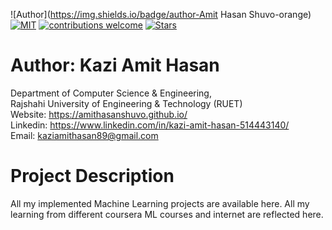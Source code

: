![Author](https://img.shields.io/badge/author-Amit Hasan Shuvo-orange)
[![MIT](https://img.shields.io/badge/license-MIT-5eba00.svg)](https://github.com/AmitHasanShuvo/Machine-Learning-Projects/blob/master/LICENSE.md)
[![contributions welcome](https://img.shields.io/badge/contributions-welcome-brightgreen.svg?style=flat)](https://github.com/AmitHasanShuvo/Machine-Learning-Projects)
[![Stars](https://img.shields.io/github/stars/AmitHasanShuvo/Machine-Learning-Projects.svg?style=social)](https://github.com/AmitHasanShuvo/Machine-Learning-Projects/stargazers)

# Author: Kazi Amit Hasan

Department of Computer Science & Engineering, </br>
Rajshahi University of Engineering & Technology (RUET) </br>
Website: https://amithasanshuvo.github.io/ </br>
Linkedin: https://www.linkedin.com/in/kazi-amit-hasan-514443140/ </br>
Email: kaziamithasan89@gmail.com

# Project Description

All my implemented Machine Learning projects are available here. All my learning from different coursera ML courses and internet are reflected here.
